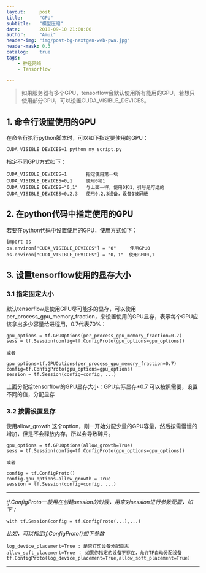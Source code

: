 ```yaml
---
layout:     post
title:      "GPU"
subtitle:   "模型压缩"
date:       2018-09-10 21:00:00
author:     "Amui"
header-img: "img/post-bg-nextgen-web-pwa.jpg"
header-mask: 0.3
catalog:    true
tags:
    - 神经网络
    - Tensorflow
    
---
```




> 如果服务器有多个GPU，tensorflow会默认使用所有能用的GPU，若想只使用部分GPU，可以设置CUDA\_VISIBLE\_DEVICES。

## 1. 命令行设置使用的GPU ##
在命令行执行python脚本时，可以如下指定要使用的GPU：

    CUDA_VISIBLE_DEVICES=1 python my_script.py

指定不同GPU方式如下：

    CUDA_VISIBLE_DEVICES=1   	 指定使用第一块
    CUDA_VISIBLE_DEVICES=0,1 	 使用0和1
    CUDA_VISIBLE_DEVICES="0,1"   与上面一样，使用0和1，引号是可选的
    CUDA_VISIBLE_DEVICES=0,2,3   使用0,2,3设备，设备1被屏蔽

## 2. 在python代码中指定使用的GPU ##
若要在python代码中设置使用的GPU，使用方式如下：

    import os
	os.environ["CUDA_VISIBLE_DEVICES"] = "0"	 使用GPU0
	os.environ["CUDA_VISIBLE_DEVICES"] = "0，1"  使用GPU0,1

## 3. 设置tensorflow使用的显存大小 ##
### 3.1 指定固定大小 ###
默认tensorflow是使用GPU尽可能多的显存，可以使用per_process_gpu_memory_fraction，来设置使用的GPU显存，表示每个GPU应该拿出多少容量给进程用，0.7代表70%：

    gpu_options = tf.GPUOptions(per_process_gpu_memory_fraction=0.7)
    sess = tf.Session(config=tf.ConfigProto(gpu_options=gpu_options)) 

	或者
	
	gpu_options=tf.GPUOptions(per_process_gpu_memory_fraction=0.7)
	config=tf.ConfigProto(gpu_options=gpu_options)
	session = tf.Session(config=config, ...)
    
上面分配给tensorflow的GPU显存大小：GPU实际显存*0.7
可以按照需要，设置不同的值，分配显存

### 3.2 按需设置显存 ###
使用allow_growth 这个option，刚一开始分配少量的GPU容量，然后按需慢慢的增加，但是不会释放内存，所以会导致碎片。

    gpu_options = tf.GPUOptions(allow_growth=True)
    sess = tf.Session(config=tf.ConfigProto(gpu_options=gpu_options))

    或者

    config = tf.ConfigProto()
	config.gpu_options.allow_growth = True
	session = tf.Session(config=config, ...)


---

*tf.ConfigProto一般用在创建session的时候，用来对session进行参数配置，如下：*

    with tf.Session(config = tf.ConfigProto(...),...)

*比如，可以指定tf.ConfigProto()如下参数*

	log_device_placement=True : 是否打印设备分配日志
	allow_soft_placement=True ： 如果你指定的设备不存在，允许TF自动分配设备
	tf.ConfigProto(log_device_placement=True,allow_soft_placement=True)

---